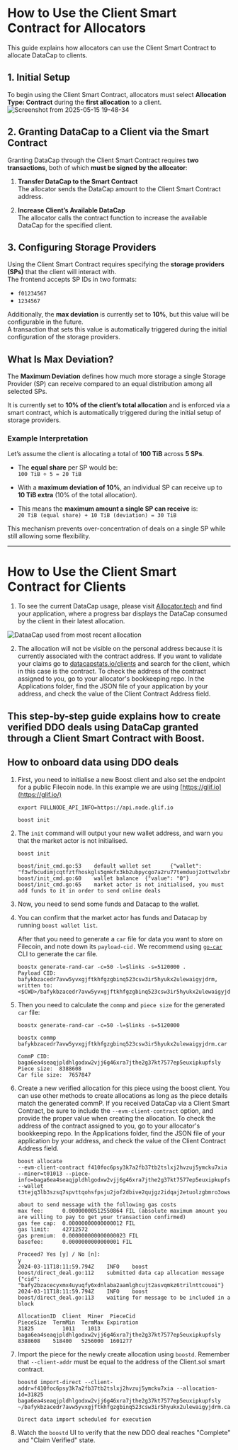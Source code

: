 # How to Use the Client Smart Contract for Allocators

This guide explains how allocators can use the Client Smart Contract to allocate DataCap to clients.

## 1. Initial Setup

To begin using the Client Smart Contract, allocators must select **Allocation Type: Contract** during the **first allocation** to a client.
![Screenshot from 2025-05-15 19-48-34](https://github.com/user-attachments/assets/7710674a-3ccb-4413-9415-ca17e8a3e9a7)


## 2. Granting DataCap to a Client via the Smart Contract

Granting DataCap through the Client Smart Contract requires **two transactions**, both of which **must be signed by the allocator**:

1. **Transfer DataCap to the Smart Contract**  
   The allocator sends the DataCap amount to the Client Smart Contract address.

2. **Increase Client’s Available DataCap**  
   The allocator calls the contract function to increase the available DataCap for the specified client.

## 3. Configuring Storage Providers

Using the Client Smart Contract requires specifying the **storage providers (SPs)** that the client will interact with.  
The frontend accepts SP IDs in two formats:
- `f01234567`
- `1234567`

Additionally, the **max deviation** is currently set to **10%**, but this value will be configurable in the future.  
A transaction that sets this value is automatically triggered during the initial configuration of the storage providers.

## What Is Max Deviation?

The **Maximum Deviation** defines how much more storage a single Storage Provider (SP) can receive compared to an equal distribution among all selected SPs.

It is currently set to **10% of the client’s total allocation** and is enforced via a smart contract, which is automatically triggered during the initial setup of storage providers.

### Example Interpretation

Let’s assume the client is allocating a total of **100 TiB** across **5 SPs**.

- The **equal share** per SP would be:  
  `100 TiB ÷ 5 = 20 TiB`

- With a **maximum deviation of 10%**, an individual SP can receive up to **10 TiB extra** (10% of the total allocation).

- This means the **maximum amount a single SP can receive** is:  
  `20 TiB (equal share) + 10 TiB (deviation) = 30 TiB`

This mechanism prevents over-concentration of deals on a single SP while still allowing some flexibility.

---

# How to Use the Client Smart Contract for Clients

1. To see the current DataCap usage, please visit [Allocator.tech](https://allocator.tech) and find your application, where a progress bar displays the DataCap consumed by the client in their latest allocation.

![DataaCap used from most recent allocation](https://github.com/user-attachments/assets/b0b3b215-d9b3-4ff3-a238-969f23bd0a70)

2. The allocation will not be visible on the personal address because it is currently associated with the contract address. If you want to validate your claims go to [datacapstats.io/clients](https://datacapstats.io/clients) and search for the client, which in this case is the contract.
To check the address of the contract assigned to you, go to your allocator's bookkeeping repo. In the Applications folder, find the JSON file of your application by your address, and check the value of the Client Contract Address field.


This step-by-step guide explains how to create verified DDO deals using DataCap granted through a Client Smart Contract with Boost.
---

## How to onboard data using DDO deals

1.  First, you need to initialise a new Boost client and also set the endpoint for a public Filecoin node. In this example we are using [https://glif.io](https://glif.io/)


    ```
    export FULLNODE_API_INFO=https://api.node.glif.io

    boost init
    ```


2.  The `init` command will output your new wallet address, and warn you that the market actor is not initialised.



    ```
    boost init

    boost/init_cmd.go:53    default wallet set      {"wallet": "f3wfbcudimjcqtfztfhoskgls5gmkfx3kb2ubpycgo7a2ru77temduoj2ottwzlxbrbzm4jycrtu45deawbluq"}
    boost/init_cmd.go:60    wallet balance  {"value": "0"}
    boost/init_cmd.go:65    market actor is not initialised, you must add funds to it in order to send online deals
    ```


3.  Now, you need to send some funds and Datacap to the wallet.


4.  You can confirm that the market actor has funds and Datacap by running `boost wallet list`.

    After that you need to generate a `car` file for data you want to store on Filecoin, and note down its `payload-cid.` We recommend using [`go-car`](https://github.com/ipld/go-car/releases/latest) CLI to generate the car file.



    ```
    boostx generate-rand-car -c=50 -l=$links -s=5120000 .
    Payload CID: bafykbzacedr7avw5yvxgjftkhfgzgbinq523csw3ir5hyukx2ulewaigyjdrm, written to: <$CWD>/bafykbzacedr7avw5yvxgjftkhfgzgbinq523csw3ir5hyukx2ulewaigyjdrm.car
    ```


5.  Then you need to calculate the `commp` and `piece size` for the generated `car` file:
    
    `boostx generate-rand-car -c=50 -l=$links -s=5120000`

    ```
    boostx commp bafykbzacedr7avw5yvxgjftkhfgzgbinq523csw3ir5hyukx2ulewaigyjdrm.car

    CommP CID:  baga6ea4seaqjpldhlgodxw2vjj6g46xra7jthe2g37kt7577ep5euxipkupfsly
    Piece size:  8388608
    Car file size:  7657847
    ```


6.  Create a new verified allocation for this piece using the boost client. You can use other methods to create allocations as long as the piece details match the generated commP. If you received DataCap via a Client Smart Contract, be sure to include the `--evm-client-contract` option, and provide the proper value when creating the allocation.
To check the address of the contract assigned to you, go to your allocator's bookkeeping repo. In the Applications folder, find the JSON file of your application by your address, and check the value of the Client Contract Address field.

    ```
    boost allocate 
    --evm-client-contract f410foc6psy3k7a2fb37tb2tslxj2hvzuj5ymcku7xia --miner=t01013 --piece-info=baga6ea4seaqjpldhlgodxw2vjj6g46xra7jthe2g37kt7577ep5euxipkupfsly=8388608 --wallet t3tejq3lb3szsq7spvttqohsfpsju2jof2dbive2qujgz2idqaj2etuolzgbmro3owsmpuebmoghwxgt6ricvq

    about to send message with the following gas costs
    max fee:      0.00000000512550864 FIL (absolute maximum amount you are willing to pay to get your transaction confirmed)
    gas fee cap:  0.00000000000000012 FIL
    gas limit:    42712572
    gas premium:  0.000000000000000023 FIL
    basefee:      0.0000000000000001 FIL

    Proceed? Yes [y] / No [n]:
    y
    2024-03-11T18:11:59.794Z	INFO	boost	boost/direct_deal.go:112	submitted data cap allocation message	{"cid": "bafy2bzacecyxmx4uyuqfy6xdnlaba2aamlghcujt2asvqmkz6trilnttcouoi"}
    2024-03-11T18:11:59.794Z	INFO	boost	boost/direct_deal.go:113	waiting for message to be included in a block

    AllocationID  Client  Miner  PieceCid                                                          PieceSize  TermMin  TermMax Expiration  
    31825         1011    1013   baga6ea4seaqjpldhlgodxw2vjj6g46xra7jthe2g37kt7577ep5euxipkupfsly  8388608    518400   5256000  1601277
    ```


7.  Import the piece for the newly create allocation using `boostd`. Remember that `--client-addr` must be equal to the address of the Client.sol smart contract.
    ```
    boostd import-direct --client-addr=f410foc6psy3k7a2fb37tb2tslxj2hvzuj5ymcku7xia --allocation-id=31825 baga6ea4seaqjpldhlgodxw2vjj6g46xra7jthe2g37kt7577ep5euxipkupfsly ~/bafykbzacedr7avw5yvxgjftkhfgzgbinq523csw3ir5hyukx2ulewaigyjdrm.car

    Direct data import scheduled for execution
    ```


8. Watch the `boostd` UI to verify that the new DDO deal reaches "Complete" and "Claim Verified" state.
